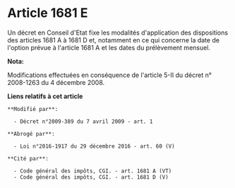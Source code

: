 # Article 1681 E

Un décret en Conseil d'Etat fixe les modalités d'application des dispositions des articles 1681 A à 1681 D et, notamment en
ce qui concerne la date de l'option prévue à l'article 1681 A et les dates du prélèvement mensuel.

**Nota:**

Modifications effectuées en conséquence de l'article 5-II du décret n° 2008-1263 du 4 décembre 2008.

**Liens relatifs à cet article**

	**Modifié par**:

	  - Décret n°2009-389 du 7 avril 2009 - art. 1

	**Abrogé par**:

	  - Loi n°2016-1917 du 29 décembre 2016 - art. 60 (V)

	**Cité par**:

	  - Code général des impôts, CGI. - art. 1681 A (VT)
	  - Code général des impôts, CGI. - art. 1681 D (V)
